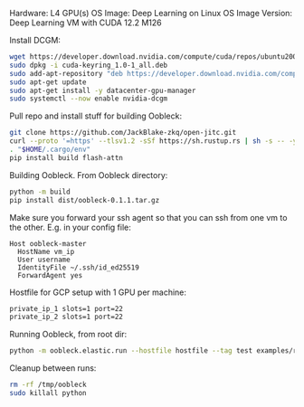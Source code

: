Hardware: L4 GPU(s)
OS Image: Deep Learning on Linux
OS Image Version: Deep Learning VM with CUDA 12.2 M126

Install DCGM:
```bash
wget https://developer.download.nvidia.com/compute/cuda/repos/ubuntu2004/x86_64/cuda-keyring_1.0-1_all.deb
sudo dpkg -i cuda-keyring_1.0-1_all.deb
sudo add-apt-repository "deb https://developer.download.nvidia.com/compute/cuda/repos/debian11/x86_64/ /"
sudo apt-get update
sudo apt-get install -y datacenter-gpu-manager
sudo systemctl --now enable nvidia-dcgm
```

Pull repo and install stuff for building Oobleck:
```bash
git clone https://github.com/JackBlake-zkq/open-jitc.git
curl --proto '=https' --tlsv1.2 -sSf https://sh.rustup.rs | sh -s -- -y
. "$HOME/.cargo/env" 
pip install build flash-attn
```

Building Oobleck. From Oobleck directory:
```bash
python -m build
pip install dist/oobleck-0.1.1.tar.gz
```

Make sure you forward your ssh agent so that you can ssh from one vm to the other. E.g. in your config file:

```
Host oobleck-master
  HostName vm_ip
  User username
  IdentityFile ~/.ssh/id_ed25519
  ForwardAgent yes
```

Hostfile for GCP setup with 1 GPU per machine:
```bash
private_ip_1 slots=1 port=22
private_ip_2 slots=1 port=22
```

Running Oobleck, from root dir:
```bash
python -m oobleck.elastic.run --hostfile hostfile --tag test examples/run_gpt2.py --tp_size 1
```

Cleanup between runs:
```bash
rm -rf /tmp/oobleck
sudo killall python
```